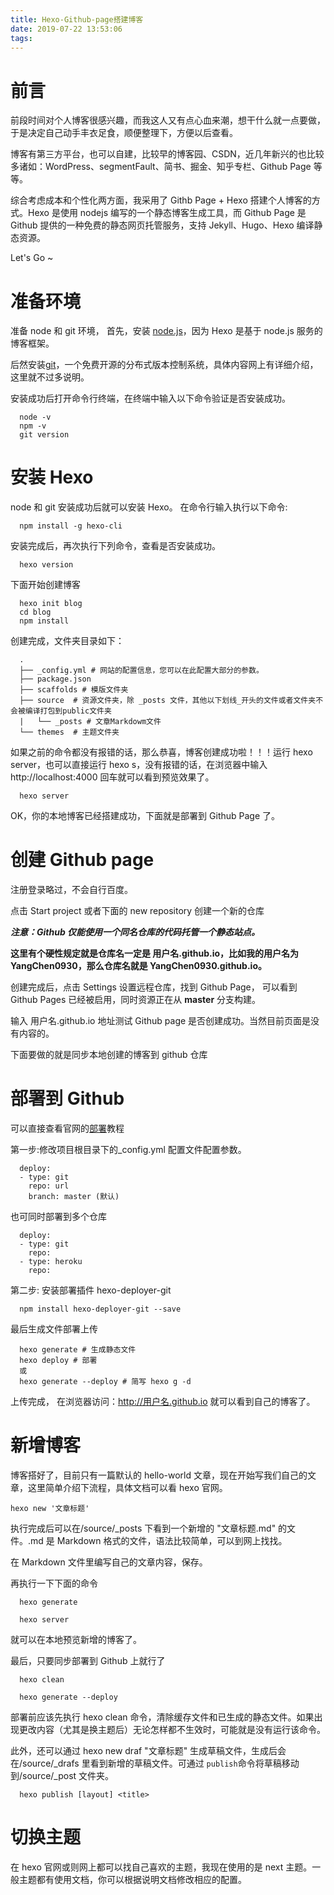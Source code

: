 ```yaml
---
title: Hexo-Github-page搭建博客
date: 2019-07-22 13:53:06
tags:
---
```


# 前言

前段时间对个人博客很感兴趣，而我这人又有点心血来潮，想干什么就一点要做，于是决定自己动手丰衣足食，顺便整理下，方便以后查看。

博客有第三方平台，也可以自建，比较早的博客园、CSDN，近几年新兴的也比较多诸如：WordPress、segmentFault、简书、掘金、知乎专栏、Github Page 等等。

综合考虑成本和个性化两方面，我采用了 Githb Page + Hexo 搭建个人博客的方式。Hexo 是使用 nodejs 编写的一个静态博客生成工具，而 Github Page 是 Github 提供的一种免费的静态网页托管服务，支持 Jekyll、Hugo、Hexo 编译静态资源。

Let's Go ~

# 准备环境

准备 node 和 git 环境，
首先，安装 [node.js]("https://nodejs.org/en/")，因为 Hexo 是基于 node.js 服务的博客框架。

后然安装[git]("https://git-scm.com/")，一个免费开源的分布式版本控制系统，具体内容网上有详细介绍，这里就不过多说明。

安装成功后打开命令行终端，在终端中输入以下命令验证是否安装成功。

```
  node -v
  npm -v
  git version
```

# 安装 Hexo

node 和 git 安装成功后就可以安装 Hexo。
在命令行输入执行以下命令:

```
  npm install -g hexo-cli
```

安装完成后，再次执行下列命令，查看是否安装成功。

```
  hexo version
```

下面开始创建博客

```
  hexo init blog
  cd blog
  npm install
```

创建完成，文件夹目录如下：

```
  .
  ├── _config.yml # 网站的配置信息，您可以在此配置大部分的参数。
  ├── package.json
  ├── scaffolds # 模版文件夹
  ├── source  # 资源文件夹，除 _posts 文件，其他以下划线_开头的文件或者文件夹不会被编译打包到public文件夹
  |   └── _posts # 文章Markdowm文件
  └── themes  # 主题文件夹
```

如果之前的命令都没有报错的话，那么恭喜，博客创建成功啦！！！运行 hexo server，也可以直接运行 hexo s，没有报错的话，在浏览器中输入 http://localhost:4000 回车就可以看到预览效果了。

```
  hexo server
```

OK，你的本地博客已经搭建成功，下面就是部署到 Github Page 了。

# 创建 Github page

注册登录略过，不会自行百度。

点击 Start project 或者下面的 new repository 创建一个新的仓库

**_注意：Github 仅能使用一个同名仓库的代码托管一个静态站点。_**

**这里有个硬性规定就是仓库名一定是 用户名.github.io，比如我的用户名为 YangChen0930，那么仓库名就是 YangChen0930.github.io。**

创建完成后，点击 Settings 设置远程仓库，找到 Github Page， 可以看到 Github Pages 已经被启用，同时资源正在从 **master** 分支构建。

输入 用户名.github.io 地址测试 Github page 是否创建成功。当然目前页面是没有内容的。

下面要做的就是同步本地创建的博客到 github 仓库

# 部署到 Github

可以直接查看官网的[部署]("https://hexo.io/zh-cn/docs/deployment")教程

第一步:修改项目根目录下的\_config.yml 配置文件配置参数。

```
  deploy:
  - type: git
    repo: url
    branch: master (默认)
```

也可同时部署到多个仓库

```
  deploy:
  - type: git
    repo:
  - type: heroku
    repo:
```

第二步: 安装部署插件 hexo-deployer-git

```
  npm install hexo-deployer-git --save
```

最后生成文件部署上传

```
  hexo generate # 生成静态文件
  hexo deploy # 部署
  或
  hexo generate --deploy # 简写 hexo g -d
```

上传完成， 在浏览器访问：http://用户名.github.io 就可以看到自己的博客了。

# 新增博客

博客搭好了，目前只有一篇默认的 hello-world 文章，现在开始写我们自己的文章，这里简单介绍下流程，具体文档可以看 hexo 官网。

```
hexo new '文章标题'
```

执行完成后可以在/source/\_posts 下看到一个新增的 "文章标题.md" 的文件。.md 是 Markdown 格式的文件，语法比较简单，可以到网上找找。

在 Markdown 文件里编写自己的文章内容，保存。

再执行一下下面的命令

```
  hexo generate
```

```
  hexo server
```

就可以在本地预览新增的博客了。

最后，只要同步部署到 Github 上就行了

```
  hexo clean
```

```
  hexo generate --deploy
```

部署前应该先执行 hexo clean 命令，清除缓存文件和已生成的静态文件。如果出现更改内容（尤其是换主题后）无论怎样都不生效时，可能就是没有运行该命令。

此外，还可以通过 hexo new draf "文章标题" 生成草稿文件，生成后会在/source/\_drafs 里看到新增的草稿文件。可通过 `publish`命令将草稿移动到/source/\_post 文件夹。

```
  hexo publish [layout] <title>
```

# 切换主题

在 hexo 官网或则网上都可以找自己喜欢的主题，我现在使用的是 next 主题。一般主题都有使用文档，你可以根据说明文档修改相应的配置。
